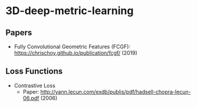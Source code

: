 # 3D-deep-metric-learning

## Papers
- Fully Convolutional Geometric Features (FCGF): https://chrischoy.github.io/publication/fcgf/ (2019)

## Loss Functions
- Contrastive Loss
  - Paper: http://yann.lecun.com/exdb/publis/pdf/hadsell-chopra-lecun-06.pdf (2006)
